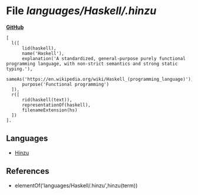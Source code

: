 # File _languages/Haskell/.hinzu_
**[GitHub](https://github.com/softlang/yas/blob/master/languages/Haskell/.hinzu)**
```
[
  l([
      lid(haskell), 
      name('Haskell'),
      explanation('A standardized, general-purpose purely functional programming language, with non-strict semantics and strong static typing.'),
      sameAs('https://en.wikipedia.org/wiki/Haskell_(programming_language)'),
      purpose('Functional programming')
  ]),
  r([
      rid(haskell(text)),
      representationOf(haskell),
      filenameExtension(hs)
  ])
].
```

## Languages
* [Hinzu](../languages/Hinzu.md)

## References
* elementOf('languages/Haskell/.hinzu',hinzu(term))
